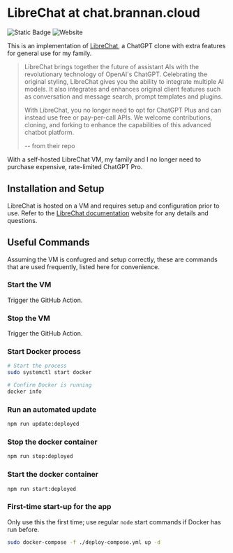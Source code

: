 # LibreChat at chat.brannan.cloud

![Static Badge](https://img.shields.io/badge/LibreChat_docs-blue?logo=readthedocs&link=https%3A%2F%2Fdocs.librechat.ai%2Findex.html)
![Website](https://img.shields.io/website?url=http%3A%2F%2F20.64.87.75&logo=microsoftazure&logoColor=blue)

This is an implementation of [LibreChat](https://github.com/danny-avila/LibreChat), a ChatGPT clone with extra features for general use for my family.

> LibreChat brings together the future of assistant AIs with the revolutionary technology of OpenAI's ChatGPT. Celebrating the original styling, LibreChat gives you the ability to integrate multiple AI models. It also integrates and enhances original client features such as conversation and message search, prompt templates and plugins.
>
> With LibreChat, you no longer need to opt for ChatGPT Plus and can instead use free or pay-per-call APIs. We welcome contributions, cloning, and forking to enhance the capabilities of this advanced chatbot platform.
>
> -- from their repo

With a self-hosted LibreChat VM, my family and I no longer need to purchase expensive, rate-limited ChatGPT Pro. 

## Installation and Setup
LibreChat is hosted on a VM and requires setup and configuration prior to use. Refer to the [LibreChat documentation](https://docs.librechat.ai/index.html) website for any details and questions.

## Useful Commands
Assuming the VM is confugred and setup correctly, these are commands that are used frequently, listed here for convenience.

### Start the VM
Trigger the GitHub Action.

### Stop the VM
Trigger the GitHub Action.

### Start Docker process
```bash
# Start the process
sudo systemctl start docker

# Confirm Docker is running
docker info
```

### Run an automated update
```bash
npm run update:deployed
```

### Stop the docker container
```bash
npm run stop:deployed
```

### Start the docker container
```bash
npm run start:deployed
```

### First-time start-up for the app
Only use this the first time; use regular `node` start commands if Docker has run before.

```bash
sudo docker-compose -f ./deploy-compose.yml up -d
```
